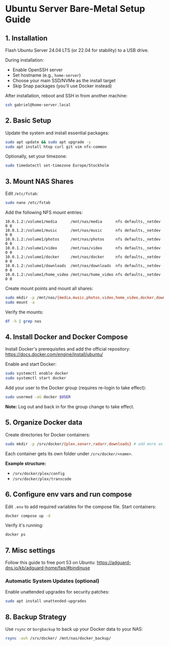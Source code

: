 # Ubuntu Server Bare-Metal Setup Guide

## 1. Installation

Flash Ubuntu Server 24.04 LTS (or 22.04 for stability) to a USB drive.

During installation:

- Enable OpenSSH server
- Set hostname (e.g., `home-server`)
- Choose your main SSD/NVMe as the install target
- Skip Snap packages (you'll use Docker instead)

After installation, reboot and SSH in from another machine:

```bash
ssh gabriel@home-server.local
```

## 2. Basic Setup

Update the system and install essential packages:

```bash
sudo apt update && sudo apt upgrade -y
sudo apt install htop curl git vim nfs-common
```

Optionally, set your timezone:

```bash
sudo timedatectl set-timezone Europe/Stockholm
```

## 3. Mount NAS Shares

Edit `/etc/fstab`:

```bash
sudo nano /etc/fstab
```

Add the following NFS mount entries:

```fstab
10.0.1.2:/volume1/media      /mnt/nas/media      nfs defaults,_netdev 0 0
10.0.1.2:/volume1/music      /mnt/nas/music      nfs defaults,_netdev 0 0
10.0.1.2:/volume1/photos     /mnt/nas/photos     nfs defaults,_netdev 0 0
10.0.1.2:/volume1/video      /mnt/nas/video      nfs defaults,_netdev 0 0
10.0.1.2:/volume1/docker     /mnt/nas/docker     nfs defaults,_netdev 0 0
10.0.1.2:/volume1/downloads  /mnt/nas/downloads  nfs defaults,_netdev 0 0
10.0.1.2:/volume1/home_video /mnt/nas/home_video nfs defaults,_netdev 0 0
```

Create mount points and mount all shares:

```bash
sudo mkdir -p /mnt/nas/{media,music,photos,video,home_video,docker,downloads}
sudo mount -a
```

Verify the mounts:

```bash
df -h | grep nas
```

## 4. Install Docker and Docker Compose

Install Docker's prerequisites and add the official repository:
https://docs.docker.com/engine/install/ubuntu/

Enable and start Docker:

```bash
sudo systemctl enable docker
sudo systemctl start docker
```

Add your user to the Docker group (requires re-login to take effect):

```bash
sudo usermod -aG docker $USER
```

**Note:** Log out and back in for the group change to take effect.

## 5. Organize Docker data

Create directories for Docker containers:

```bash
sudo mkdir -p /srv/docker/{plex,sonarr,radarr,downloads} # add more as needed
```

Each container gets its own folder under `/srv/docker/<name>`.

**Example structure:**

- `/srv/docker/plex/config`
- `/srv/docker/plex/transcode`

## 6. Configure env vars and run compose

Edit `.env` to add required variables for the compose file. Start containers:

```bash
docker compose up -d
```

Verify it's running:

```bash
docker ps
```

## 7. Misc settings

Follow this guide to free port 53 on Ubuntu: https://adguard-dns.io/kb/adguard-home/faq/#bindinuse

### Automatic System Updates (optional)

Enable unattended upgrades for security patches:

```bash
sudo apt install unattended-upgrades
```

## 8. Backup Strategy

Use `rsync` or `borgbackup` to back up your Docker data to your NAS:

```bash
rsync -avh /srv/docker/ /mnt/nas/docker_backup/
```
